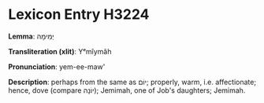 # Lexicon Entry H3224

**Lemma**: יְמִימָה

**Transliteration (xlit)**: Yᵉmîymâh

**Pronunciation**: yem-ee-maw'

**Description**:
perhaps from the same as יוֹם; properly, warm, i.e. affectionate; hence, dove (compare יוֹנָה); Jemimah, one of Job's daughters; Jemimah.
